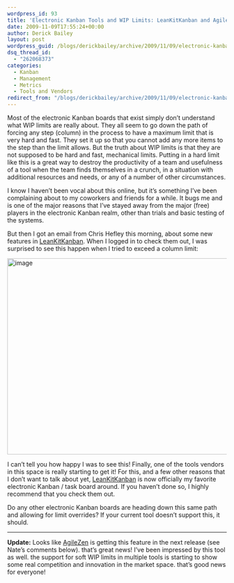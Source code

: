 ```yaml
---
wordpress_id: 93
title: 'Electronic Kanban Tools and WIP Limits: LeanKitKanban and AgileZen Get It!'
date: 2009-11-09T17:55:24+00:00
author: Derick Bailey
layout: post
wordpress_guid: /blogs/derickbailey/archive/2009/11/09/electronic-kanban-tools-and-wip-limits-leankitkanban-gets-it.aspx
dsq_thread_id:
  - "262068373"
categories:
  - Kanban
  - Management
  - Metrics
  - Tools and Vendors
redirect_from: "/blogs/derickbailey/archive/2009/11/09/electronic-kanban-tools-and-wip-limits-leankitkanban-gets-it.aspx/"
---
```

Most of the electronic Kanban boards that exist simply don’t understand what WIP limits are really about. They all seem to go down the path of forcing any step (column) in the process to have a maximum limit that is very hard and fast. They set it up so that you cannot add any more items to the step than the limit allows. But the truth about WIP limits is that they are not supposed to be hard and fast, mechanical limits. Putting in a hard limit like this is a great way to destroy the productivity of a team and usefulness of a tool when the team finds themselves in a crunch, in a situation with additional resources and needs, or any of a number of other circumstances.

I know I haven’t been vocal about this online, but it’s something I’ve been complaining about to my coworkers and friends for a while. It bugs me and is one of the major reasons that I’ve stayed away from the major (free) players in the electronic Kanban realm, other than trials and basic testing of the systems.

But then I got an email from Chris Hefley this morning, about some new features in [LeanKitKanban](http://leankitkanban.com/). When I logged in to check them out, I was surprised to see this happen when I tried to exceed a column limit:

 <img style="border-right-width: 0px;border-top-width: 0px;border-bottom-width: 0px;border-left-width: 0px" border="0" alt="image" src="http://lostechies.com/content/derickbailey/uploads/2011/03/image_0093C96B.png" width="646" height="450" />

I can’t tell you how happy I was to see this! Finally, one of the tools vendors in this space is really starting to get it! For this, and a few other reasons that I don’t want to talk about yet, [LeanKitKanban](http://leankitkanban.com/) is now officially my favorite electronic Kanban / task board around. If you haven’t done so, I highly recommend that you check them out. 

Do any other electronic Kanban boards are heading down this same path and allowing for limit overrides? If your current tool doesn’t support this, it should.

****

**Update:** Looks like [AgileZen](http://agilezen.com) is getting this feature in the next release (see Nate’s comments below). that’s great news! I’ve been impressed by this tool as well. the support for soft WIP limits in multiple tools is starting to show some real competition and innovation in the market space. that’s good news for everyone!